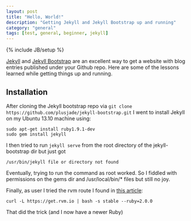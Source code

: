 ```yaml
---
layout: post
title: "Hello, World!"
description: "Getting Jekyll and Jekyll Bootstrap up and running"
category: "general"
tags: [test, general, beginner, jekyll]
---
```

{% include JB/setup %}

[Jekyll](http://jekyllrb.com/) and [Jekyll Bootstrap](http://jekyllbootstrap.com) are an excellent way
to get a website with blog entries published under your Github repo. Here are some of the lessons learned
while getting things up and running.

## Installation
After cloning the Jekyll bootstrap repo via `git clone https://github.com/plusjade/jekyll-bootstrap.git`
I went to install Jekyll on my Ubuntu 13.10 machine using:

    sudo apt-get install ruby1.9.1-dev
    sudo gem install jekyll

I then tried to run `jekyll serve` from the root directory of the jekyll-bootstrap dir but just got
    
    /usr/bin/jekyll file or directory not found
    
Eventually, trying to run the command as root worked. So I fiddled with permissions on the gems dir and /usr/local/bin/* files but still no joy.

Finally, as user I tried the rvm route I found in [this article](https://www.digitalocean.com/community/articles/how-to-get-started-with-jekyll-on-an-ubuntu-vps):

    curl -L https://get.rvm.io | bash -s stable --ruby=2.0.0
    
That did the trick (and I now have a newer Ruby)
